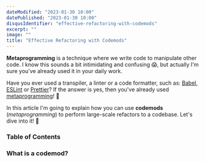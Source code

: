 ```yaml
---
dateModified: "2023-01-30 10:00"
datePublished: "2023-01-30 10:00"
disqusIdentifier: "effective-refactoring-with-codemods"
excerpt: ""
image: ""
title: "Effective Refactoring with Codemods"
---
```


**Metaprogramming** is a technique where we write code to manipulate other code. I know this sounds a bit intimidating and confusing 😱, but actually I'm sure you've already used it in your daily work.

Have you ever used a transpiler, a linter or a code formatter, such as: [Babel](http://babeljs.io), [ESLint](http://eslint.org) or [Prettier](http://prettier.io)? If the answer is yes, then you've already used [metaprogramming](https://en.wikipedia.org/wiki/Metaprogramming)! 👏

In this article I'm going to explain how you can use **codemods** (_metaprogramming_) to perform large-scale refactors to a codebase. Let's dive into it! 🤿

### Table of Contents

### What is a codemod?
